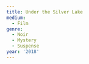 ```yaml
---
title: Under the Silver Lake
medium:
  - Film
genre:
  - Noir
  - Mystery
  - Suspense
year: '2018'
---
```


